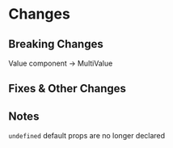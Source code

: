 # Changes

## Breaking Changes

Value component -> MultiValue

## Fixes & Other Changes

## Notes

`undefined` default props are no longer declared
